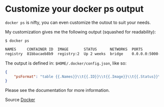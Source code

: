 # Customize your docker ps output

`docker ps` is nifty, you can even customize the outout to suit your needs.

My customization gives me the following output (squashed for readability):

`$ docker ps`

```bash
NAMES     CONTAINER ID  IMAGE       STATUS      NETWORKS  PORTS
registry  81bbacaeb8b9  registry:2  Up 2 weeks  bridge    0.0.0.0:5000->5000/tcp
```

The output is defined in: `$HOME/.docker/config.json`, like so:

```json
{
	"psFormat": "table {{.Names}}\\t{{.ID}}\\t{{.Image}}\\t{{.Status}}\\t{{.Networks}}\\t{{.Ports}}",
}
```

Please see the documentation for more information.

Source [Docker](https://docs.docker.com/engine/reference/commandline/ps/)
